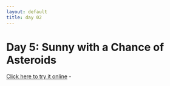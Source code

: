 ```yaml
---
layout: default
title: day 02
---
```


# Day 5: Sunny with a Chance of Asteroids

<a href="/online?source=/advent/day05/asteroids.rock&input=/advent/day05/asteroids.rock.in">Click here to try it online</a> - 